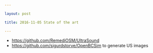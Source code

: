 ```yaml
---

layout: post

title: 2016-11-05 State of the art

---
```



-   https://github.com/RemediOSM/UltraSound
-   https://github.com/sigurdstorve/OpenBCSim to generate US images

